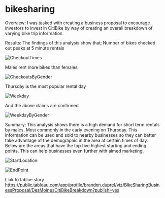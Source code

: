 # bikesharing

Overview:
I was tasked with creating a business proposal to encourage investors to invest in CitiBike by way of creating an overall breakdown of varying bike trip information. 

Results: 
The findings of this analysis show that;
Number of bikes checked out peaks at 5 minute rentals

![CheckoutTimes](https://user-images.githubusercontent.com/106126621/189555902-c1dedea8-c1ae-40b1-a7fb-67abe060ef1f.png)


Males rent more bikes than females 

![CheckoutsByGender](https://user-images.githubusercontent.com/106126621/189555895-3eec129c-a0cd-434d-97ce-b7de4949d2d5.png)


Thursday is the most popular rental day 

![Weekday](https://user-images.githubusercontent.com/106126621/189555884-28442c98-cdb9-4739-a228-e2616acc7c7a.png)



And the above claims are confirmed 

![WeekdayByGender](https://user-images.githubusercontent.com/106126621/189555868-67097442-1c03-4425-87ff-97d596d58e76.png)


Summary:
This analysis shows there is a high demand for short term rentals by males. Most commonly in the early evening on Thursday. This information can be used and sold to nearby businesses so they can better take advantage of the demographic in the area at certain times of day. Below are the areas that have the top five highest starting and ending points. This can help businesses even further with aimed marketing. 


![StartLocation](https://user-images.githubusercontent.com/106126621/189555853-5b3e3f77-2d27-4a79-87b0-0a1561b59eb5.png)


![EndPoint](https://user-images.githubusercontent.com/106126621/189555849-a6a7430c-abf1-4625-b5fc-a9c12a225a1f.png)


Link to tablue story
https://public.tableau.com/app/profile/brandon.duprel/viz/BikeSharingBusinessProposal/DesMoinesCitiBikeBreakdown?publish=yes
